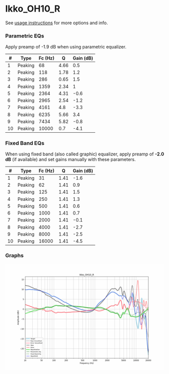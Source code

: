 # Ikko_OH10_R
See [usage instructions](https://github.com/jaakkopasanen/AutoEq#usage) for more options and info.

### Parametric EQs
Apply preamp of -1.9 dB when using parametric equalizer.

|   # | Type    |   Fc (Hz) |    Q |   Gain (dB) |
|-----|---------|-----------|------|-------------|
|   1 | Peaking |        68 | 4.66 |         0.5 |
|   2 | Peaking |       118 | 1.78 |         1.2 |
|   3 | Peaking |       286 | 0.65 |         1.5 |
|   4 | Peaking |      1359 | 2.34 |         1   |
|   5 | Peaking |      2364 | 4.31 |        -0.6 |
|   6 | Peaking |      2965 | 2.54 |        -1.2 |
|   7 | Peaking |      4161 | 4.8  |        -3.3 |
|   8 | Peaking |      6235 | 5.66 |         3.4 |
|   9 | Peaking |      7434 | 5.82 |        -0.8 |
|  10 | Peaking |     10000 | 0.7  |        -4.1 |

### Fixed Band EQs
When using fixed band (also called graphic) equalizer, apply preamp of **-2.0 dB** (if available) and set gains manually with these parameters.

|   # | Type    |   Fc (Hz) |    Q |   Gain (dB) |
|-----|---------|-----------|------|-------------|
|   1 | Peaking |        31 | 1.41 |        -1.6 |
|   2 | Peaking |        62 | 1.41 |         0.9 |
|   3 | Peaking |       125 | 1.41 |         1.5 |
|   4 | Peaking |       250 | 1.41 |         1.3 |
|   5 | Peaking |       500 | 1.41 |         0.6 |
|   6 | Peaking |      1000 | 1.41 |         0.7 |
|   7 | Peaking |      2000 | 1.41 |        -0.1 |
|   8 | Peaking |      4000 | 1.41 |        -2.7 |
|   9 | Peaking |      8000 | 1.41 |        -2.5 |
|  10 | Peaking |     16000 | 1.41 |        -4.5 |

### Graphs
![](./Ikko_OH10_R.png)

